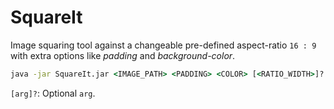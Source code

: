 # SquareIt

Image squaring tool against a changeable pre-defined aspect-ratio `16 : 9` with extra options like *padding* and *background-color*.

```cmd
java -jar SquareIt.jar <IMAGE_PATH> <PADDING> <COLOR> [<RATIO_WIDTH>]? [<RATIO_HEIGHT>]?
``` 

`[arg]?`\: Optional `arg`.
